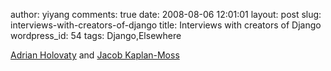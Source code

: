 author: yiyang
comments: true
date: 2008-08-06 12:01:01
layout: post
slug: interviews-with-creators-of-django
title: Interviews with creators of Django
wordpress_id: 54
tags: Django,Elsewhere

[Adrian Holovaty](http://42topics.com/blog/2008/06/an-interview-with-adrian-holovaty/) and [Jacob Kaplan-Moss](http://42topics.com/blog/2008/05/an-interview-with-jacob-kaplan-moss-creator-of-django/)
